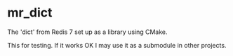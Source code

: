 # mr_dict
The 'dict' from Redis 7 set up as a library using CMake.

This for testing. If it works OK I may use it as a submodule in other projects.
